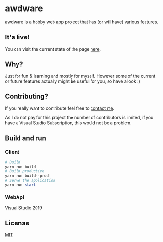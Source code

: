 # awdware
awdware is a hobby web app project that has (or will have) various features.

## It's live!
You can visit the current state of the page [here](https://two.awdware.de/).

## Why?
Just for fun & learning and mostly for myself. However some of the current or future features actually might be useful for you, so have a look :)

## Contributing?
If you really want to contribute feel free to [contact me](mailto:rndmb0t@gmail.com).

As I do not pay for this project the number of contributors is limited, if you have a Visual Studio Subscription, this would not be a problem.

## Build and run

### Client
```powershell
# Build
yarn run build
# Build productive
yarn run build--prod
# Serve the application
yarn run start
```

### WebApi
Visual Studio 2019

## License
[MIT](https://choosealicense.com/licenses/mit/)